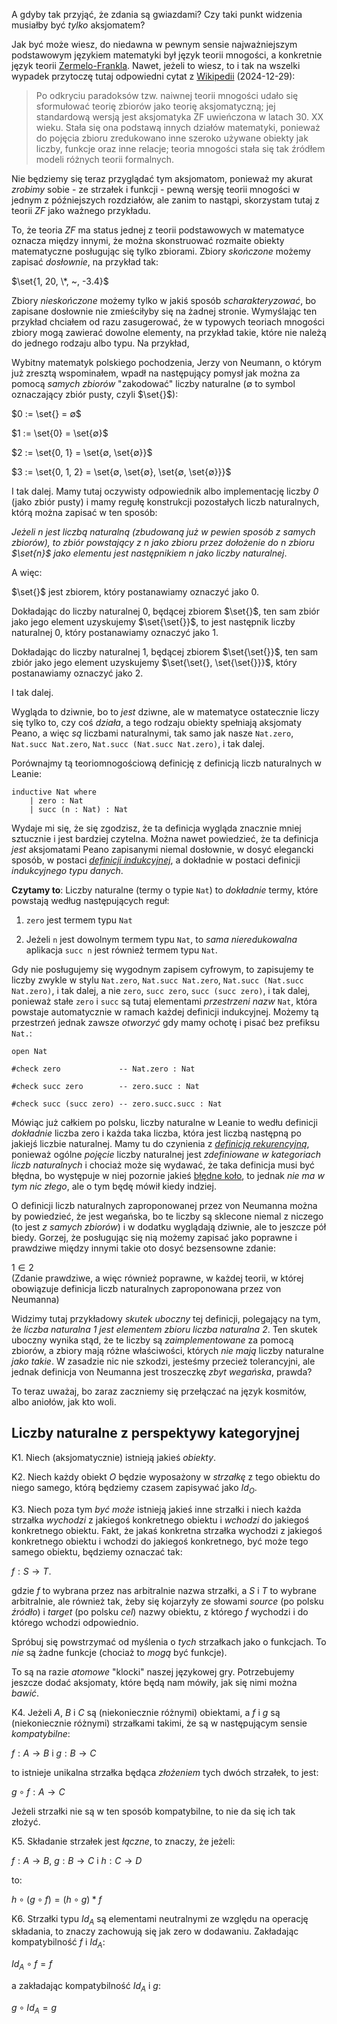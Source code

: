 A gdyby tak przyjąć, że zdania są gwiazdami? Czy taki punkt widzenia musiałby być *tylko*
aksjomatem?

Jak być może wiesz, do niedawna w pewnym sensie najważniejszym podstawowym językiem matematyki był
język teorii mnogości, a konkretnie język teorii
[Zermelo-Frankla](https://pl.wikipedia.org/wiki/Aksjomaty_Zermela-Fraenkla). Nawet, jeżeli to wiesz,
to i tak na wszelki wypadek przytoczę tutaj odpowiedni cytat z
[Wikipedii](https://pl.wikipedia.org/wiki/Teoria_mnogo%C5%9Bci) (2024-12-29):

> Po odkryciu paradoksów tzw. naiwnej teorii mnogości udało się sformułować teorię zbiorów jako
> teorię aksjomatyczną; jej standardową wersją jest aksjomatyka ZF uwieńczona w latach 30. XX
> wieku. Stała się ona podstawą innych działów matematyki, ponieważ do pojęcia zbioru zredukowano
> inne szeroko używane obiekty jak liczby, funkcje oraz inne relacje; teoria mnogości stała się tak
> źródłem modeli różnych teorii formalnych.

Nie będziemy się teraz przyglądać tym aksjomatom, ponieważ my akurat *zrobimy* sobie - ze strzałek i
funkcji - pewną wersję teorii mnogości w jednym z późniejszych rozdziałów, ale zanim to nastąpi,
skorzystam tutaj z teorii *ZF* jako ważnego przykładu.

To, że teoria *ZF* ma status jednej z teorii podstawowych w matematyce oznacza między innymi, że
można skonstruować rozmaite obiekty matematyczne posługując się tylko zbiorami. Zbiory *skończone*
możemy zapisać *dosłownie*, na przykład tak:

$\set{1, 20, \*, ~, -3.4}$

Zbiory *nieskończone* możemy tylko w jakiś sposób *scharakteryzować*, bo zapisane dosłownie nie
zmieściłyby się na żadnej stronie. Wymyślając ten przykład chciałem od razu zasugerować, że w
typowych teoriach mnogości zbiory mogą zawierać dowolne elementy, na przykład takie, które nie
należą do jednego rodzaju albo typu. Na przykład, 

Wybitny matematyk polskiego pochodzenia, Jerzy von Neumann, o którym już zresztą wspominałem, wpadł
na następujący pomysł jak można za pomocą *samych zbiorów* "zakodować" liczby naturalne ($∅$ to
symbol oznaczający zbiór pusty, czyli $\set{}$):

$0 := \set{} = ∅$

$1 := \set{0} = \set{∅}$

$2 := \set{0, 1} = \set{∅, \set{∅}}$ 

$3 := \set{0, 1, 2} = \set{∅, \set{∅}, \set{∅, \set{∅}}}$

I tak dalej. Mamy tutaj oczywisty odpowiednik albo implementację liczby *0* (jako zbiór pusty) i
mamy regułę konstrukcji pozostałych liczb naturalnych, którą można zapisać w ten sposób:

*Jeżeli $n$ jest liczbą naturalną (zbudowaną już w pewien sposób z samych zbiorów), to zbiór
powstający z $n$ jako zbioru przez dołożenie do $n$ zbioru $\set{n}$ jako elementu jest następnikiem
$n$ jako liczby naturalnej*.

A więc: 

$\set{}$ jest zbiorem, który postanawiamy oznaczyć jako $0$.

Dokładając do liczby naturalnej $0$, będącej zbiorem $\set{}$, ten sam zbiór jako jego element
uzyskujemy $\set{\set{}}$, to jest następnik liczby naturalnej $0$, który postanawiamy oznaczyć jako
$1$.

Dokładając do liczby naturalnej $1$, będącej zbiorem $\set{\set{}}$, ten sam zbiór jako jego element
uzyskujemy $\set{\set{}, \set{\set{}}}$, który postanawiamy oznaczyć jako $2$.

I tak dalej.

Wygląda to dziwnie, bo to *jest* dziwne, ale w matematyce ostatecznie liczy się tylko to, czy coś
*działa*, a tego rodzaju obiekty spełniają aksjomaty Peano, a więc *są* liczbami naturalnymi, tak
samo jak nasze `Nat.zero`, `Nat.succ Nat.zero`, `Nat.succ (Nat.succ Nat.zero)`, i tak dalej. 

Porównajmy tą teoriomnogościową definicję z definicją liczb naturalnych w Leanie:

```lean
inductive Nat where
    | zero : Nat
    | succ (n : Nat) : Nat
```

Wydaje mi się, że się zgodzisz, że ta definicja wygląda znacznie mniej sztucznie i jest bardziej
czytelna. Można nawet powiedzieć, że ta definicja *jest* aksjomatami Peano zapisanymi niemal
dosłownie, w dosyć elegancki sposób, w postaci [*definicji
indukcyjnej*](https://pl.wikipedia.org/wiki/Indukcja_matematyczna), a dokładnie w postaci definicji
*indukcyjnego typu danych*.

**Czytamy to**: Liczby naturalne (termy o typie `Nat`) to *dokładnie* termy, które powstają według
następujących reguł:

1. `zero` jest termem typu `Nat`

2. Jeżeli `n` jest dowolnym termem typu `Nat`, to *sama nieredukowalna* aplikacja `succ n` jest
również termem typu `Nat`.

Gdy nie posługujemy się wygodnym zapisem cyfrowym, to zapisujemy te liczby zwykle w stylu
`Nat.zero`, `Nat.succ Nat.zero`, `Nat.succ (Nat.succ Nat.zero)`, i tak dalej, a nie `zero`, `succ
zero`, `succ (succ zero)`, i tak dalej, ponieważ stałe `zero` i `succ` są tutaj elementami
*przestrzeni nazw* `Nat`, która powstaje automatycznie w ramach każdej definicji indukcyjnej. Możemy
tą przestrzeń jednak zawsze *otworzyć* gdy mamy ochotę i pisać bez prefiksu `Nat.`:

```lean
open Nat

#check zero             -- Nat.zero : Nat

#check succ zero        -- zero.succ : Nat

#check succ (succ zero) -- zero.succ.succ : Nat
```

Mówiąc już całkiem po polsku, liczby naturalne w Leanie to wedłu definicji *dokładnie* liczba zero i
każda taka liczba, która jest liczbą następną po jakiejś liczbie naturalnej. Mamy tu do czynienia z
[*definicją rekurencyjną*](https://pl.wikipedia.org/wiki/Rekurencja), ponieważ ogólne *pojęcie*
liczby naturalnej jest *zdefiniowane w kategoriach liczb naturalnych* i chociaż może się wydawać, że
taka definicja musi być błędna, bo występuje w niej pozornie jakieś [błędne
koło](https://pl.wikipedia.org/wiki/B%C5%82%C4%99dne_ko%C5%82o_w_definiowaniu), to jednak *nie ma w
tym nic złego*, ale o tym będę mówił kiedy indziej.

O definicji liczb naturalnych zaproponowanej przez von Neumanna można by powiedzieć, że jest
wegańska, bo te liczby są sklecone niemal z niczego (to jest *z samych zbiorów*) i w dodatku
wyglądają dziwnie, ale to jeszcze pół biedy. Gorzej, że posługując się nią możemy zapisać jako
poprawne i prawdziwe między innymi takie oto dosyć bezsensowne zdanie:

$1 ∈ 2$  
(Zdanie prawdziwe, a więc również poprawne, w każdej teorii, w której obowiązuje definicja liczb
naturalnych zaproponowana przez von Neumanna)

Widzimy tutaj przykładowy *skutek uboczny* tej definicji, polegający na tym, że *liczba naturalna
$1$ jest elementem zbioru liczba naturalna $2$*. Ten skutek uboczny wynika stąd, że te liczby są
*zaimplementowane* za pomocą zbiorów, a zbiory mają różne właściwości, których *nie mają* liczby
naturalne *jako takie*. W zasadzie nic nie szkodzi, jesteśmy przecież tolerancyjni, ale jednak
definicja von Neumanna jest troszeczkę *zbyt wegańska*, prawda?

To teraz uważaj, bo zaraz zaczniemy się przełączać na język kosmitów, albo aniołów, jak kto woli.

## Liczby naturalne z perspektywy kategoryjnej

K1. Niech (aksjomatycznie) istnieją jakieś *obiekty*.

K2. Niech każdy obiekt $O$ będzie wyposażony w *strzałkę* z tego obiektu do niego samego, którą
będziemy czasem zapisywać jako $Id_O$.

K3. Niech poza tym *być może* istnieją jakieś inne strzałki i niech każda strzałka *wychodzi* z
jakiegoś konkretnego obiektu i *wchodzi* do jakiegoś konkretnego obiektu. Fakt, że jakaś konkretna
strzałka wychodzi z jakiegoś konkretnego obiektu i wchodzi do jakiegoś konkretnego, być może tego
samego obiektu, będziemy oznaczać tak:
    
$f : S → T$.

gdzie $f$ to wybrana przez nas arbitralnie nazwa strzałki, a $S$ i $T$ to wybrane arbitralnie, ale
również tak, żeby się kojarzyły ze słowami *source* (po polsku *źródło*) i *target* (po polsku
*cel*) nazwy obiektu, z którego $f$ wychodzi i do którego wchodzi odpowiednio.

Spróbuj się powstrzymać od myślenia o *tych* strzałkach jako o funkcjach. To *nie* są żadne funkcje
(chociaż to *mogą* być funkcje).

To są na razie *atomowe* "klocki" naszej językowej gry. Potrzebujemy jeszcze dodać aksjomaty, które
będą nam mówiły, jak się nimi można *bawić*.

K4. Jeżeli $A$, $B$ i $C$ są (niekoniecznie różnymi) obiektami, a $f$ i $g$ są (niekoniecznie
różnymi) strzałkami takimi, że są w następującym sensie *kompatybilne*: 

$f : A → B$ i $g : B → C$

to istnieje unikalna strzałka będąca *złożeniem* tych dwóch strzałek, to jest:

$g ∘ f : A → C$

Jeżeli strzałki nie są w ten sposób kompatybilne, to nie da się ich tak złożyć.

K5. Składanie strzałek jest *łączne*, to znaczy, że jeżeli:

$f : A → B$, $g : B → C$ i $h : C → D$

to:

$h ∘ (g ∘ f) = (h ∘ g) * f$

K6. Strzałki typu $Id_A$ są elementami neutralnymi ze względu na operację składania, to znaczy
zachowują się jak zero w dodawaniu. Zakładając kompatybilność $f$ i $Id_A$:

$Id_A ∘ f = f$

a zakładając kompatybilność $Id_A$ i $g$:

$g ∘ Id_A = g$

